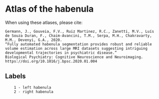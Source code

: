 Atlas of the habenula
=================================================================

When using these atlases, please cite:

```
Germann, J., Gouveia, F.V., Ruiz Martinez, R.C., Zanetti, M.V., Luís de Souza Duran, F., Chaim-Avancini, T.M., Serpa, M.H., Chakravarty, M.M., Devenyi, G.A., 2020. 
“Fully automated habenula segmentation provides robust and reliable volume estimation across large MRI datasets suggesting intriguing developmental trajectories in psychiatric disease.”
Biological Psychiatry: Cognitive Neuroscience and Neuroimaging. https://doi.org/10.1016/j.bpsc.2020.01.004
```

Labels
-------
```
	1 - left habenula
	2 - right habenula
```

